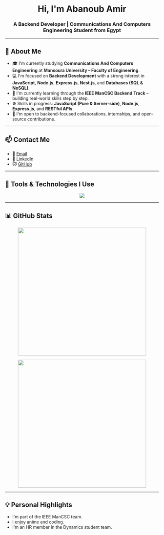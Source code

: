 <h1 align="center">Hi, I'm Abanoub Amir</h1>
<h3 align="center">A Backend Developer | Communications And Computers Engineering Student from Egypt</h3>

---

## 🧠 About Me

- 🎓 I'm currently studying **Communications And Computers Engineering** at **Mansoura University – Faculty of Engineering**.
- 💻 I'm focused on **Backend Development** with a strong interest in **JavaScript**, **Node.js**, **Express.js**, **Nest.js**, and **Databases (SQL & NoSQL)**.
- 🌱 I'm currently learning through the **IEEE ManCSC Backend Track** – building real-world skills step by step.
- ⚙️ Skills in progress: **JavaScript (Pure & Server-side)**, **Node.js**, **Express.js**, and **RESTful APIs**.
- 🚀 I'm open to backend-focused collaborations, internships, and open-source contributions.

---

## 📫 Contact Me

- 📧 [Email](mailto:abanoub.amir18@gmail.com)  
- 💼 [LinkedIn](https://www.linkedin.com/in/abanoubamir/)  
- 🐱 [GitHub](https://github.com/AbanoubAmirYoussef)

---

## 🔧 Tools & Technologies I Use

<p align="center">
  <img src="https://skillicons.dev/icons?i=html,css,js,git,github,vscode" />
</p>

<!--
---
## 📂 Featured Projects

- 🛠️ [Inventory System](https://github.com/AbanoubAmirYoussef/inventory-system) — Built with Pure JavaScript

-->

---

## 📊 GitHub Stats

<p align="center">
  <img src="https://github-readme-stats.vercel.app/api?username=AbanoubAmirYoussef&show_icons=true&theme=github_dark" width="420"/>
</p>

<p align="center">
  <img src="https://github-readme-stats.vercel.app/api/top-langs/?username=AbanoubAmirYoussef&layout=compact&theme=github_dark" width="420"/>
</p>



---

<!--
## 🏅 Badges

<p align="center">
  <img src="https://komarev.com/ghpvc/?username=AbanoubAmirYoussef&label=Profile%20views&color=0e75b6&style=flat" alt="profile views" />
  <img src="https://img.shields.io/github/followers/AbanoubAmirYoussef?label=Followers&style=social" alt="GitHub followers" />
</p>
-->

## 💡 Personal Highlights

- I'm part of the IEEE ManCSC team.
- I enjoy anime and coding.
- I'm an HR member in the Dynamics student team.


<!--
**AbanoubAmirYoussef/AbanoubAmirYoussef** is a ✨ _special_ ✨ repository because its `README.md` (this file) appears on your GitHub profile.

Here are some ideas to get you started:

- 🔭 I’m currently working on ...
- 🌱 I’m currently learning ...
- 👯 I’m looking to collaborate on ...
- 🤔 I’m looking for help with ...
- 💬 Ask me about ...
- 📫 How to reach me: ...
- 😄 Pronouns: ...
- ⚡ Fun fact: ...
-->
